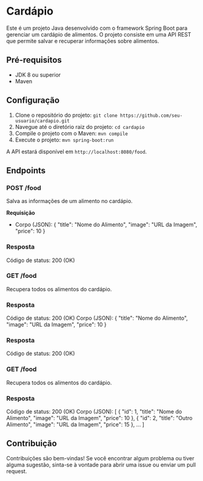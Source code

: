# Cardápio

Este é um projeto Java desenvolvido com o framework Spring Boot para gerenciar um cardápio de alimentos. O projeto consiste em uma API REST que permite salvar e recuperar informações sobre alimentos.

## Pré-requisitos

- JDK 8 ou superior
- Maven

## Configuração

1. Clone o repositório do projeto: `git clone https://github.com/seu-usuario/cardapio.git`
2. Navegue até o diretório raiz do projeto: `cd cardapio`
3. Compile o projeto com o Maven: `mvn compile`
4. Execute o projeto: `mvn spring-boot:run`

A API estará disponível em `http://localhost:8080/food`.

## Endpoints

### POST /food

Salva as informações de um alimento no cardápio.

**Requisição**

- Corpo (JSON):
{
  "title": "Nome do Alimento",
  "image": "URL da Imagem",
  "price": 10
}

### Resposta

Código de status: 200 (OK)
### GET /food
Recupera todos os alimentos do cardápio.

### Resposta

Código de status: 200 (OK)
Corpo (JSON):
{
  "title": "Nome do Alimento",
  "image": "URL da Imagem",
  "price": 10
}

### Resposta

Código de status: 200 (OK)
### GET /food
Recupera todos os alimentos do cardápio.

### Resposta

Código de status: 200 (OK)
Corpo (JSON):
[
  {
    "id": 1,
    "title": "Nome do Alimento",
    "image": "URL da Imagem",
    "price": 10
  },
  {
    "id": 2,
    "title": "Outro Alimento",
    "image": "URL da Imagem",
    "price": 15
  },
  ...
]

## Contribuição
Contribuições são bem-vindas! Se você encontrar algum problema ou tiver alguma sugestão, sinta-se à vontade para abrir uma issue ou enviar um pull request.
